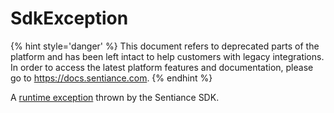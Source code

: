 # SdkException

{% hint style='danger' %} This document refers to deprecated parts of the platform and has been left intact to help customers with legacy integrations. In order to access the latest platform features and documentation, please go to https://docs.sentiance.com. {% endhint %}

A [runtime exception](https://developer.android.com/reference/java/lang/RuntimeException) thrown by the Sentiance SDK.

